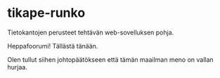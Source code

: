 ﻿# tikape-runko

Tietokantojen perusteet tehtävän web-sovelluksen pohja.

Heppafoorumi! Tällästä tänään.

Olen tullut siihen johtopäätökseen että tämän maailman meno on vallan hurjaa.